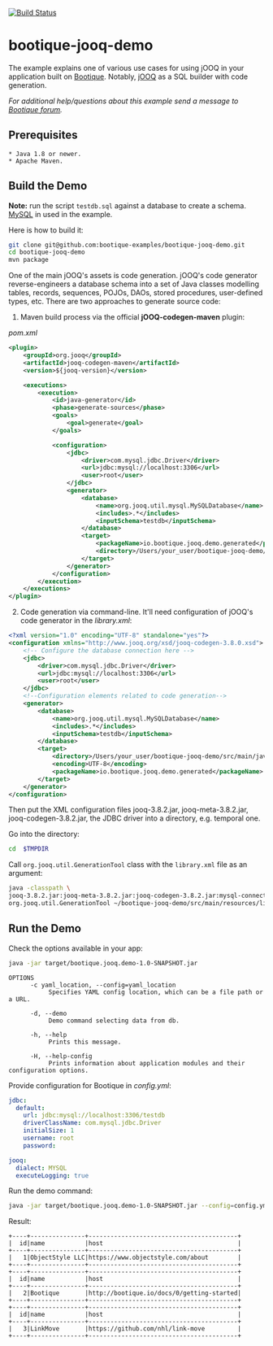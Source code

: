 [![Build Status](https://travis-ci.org/bootique-examples/bootique-jooq-demo.svg)](https://travis-ci.org/bootique-examples/bootique-jooq-demo)
# bootique-jooq-demo

The example explains one of various use cases for using jOOQ in your application built on [Bootique](https://bootique.io).
Notably, [jOOQ](https://www.jooq.org) as a SQL builder with code generation. 

*For additional help/questions about this example send a message to
[Bootique forum](https://groups.google.com/forum/#!forum/bootique-user).*
   
## Prerequisites
      
    * Java 1.8 or newer.
    * Apache Maven.
      
## Build the Demo

**Note:** run the script `testdb.sql` against a database to create a schema. [MySQL](https://www.mysql.com) in used in the example.
      
Here is how to build it:
```bash
git clone git@github.com:bootique-examples/bootique-jooq-demo.git
cd bootique-jooq-demo
mvn package
```
One of the main jOOQ's assets is code generation. jOOQ's code generator reverse-engineers a database schema 
into a set of Java classes modelling tables, records, sequences, POJOs, DAOs, stored procedures, user-defined types, etc.
There are two approaches to generate source code: 
1. Maven build process via the official **jOOQ-codegen-maven** plugin:

*pom.xml*
```xml
<plugin>
    <groupId>org.jooq</groupId>
    <artifactId>jooq-codegen-maven</artifactId>
    <version>${jooq-version}</version>

    <executions>
        <execution>
            <id>java-generator</id>
            <phase>generate-sources</phase>
            <goals>
                <goal>generate</goal>
            </goals>

            <configuration>
                <jdbc>
                    <driver>com.mysql.jdbc.Driver</driver>
                    <url>jdbc:mysql://localhost:3306</url>
                    <user>root</user>
                </jdbc>
                <generator>
                    <database>
                        <name>org.jooq.util.mysql.MySQLDatabase</name>
                        <includes>.*</includes>
                        <inputSchema>testdb</inputSchema>
                    </database>
                    <target>
                        <packageName>io.bootique.jooq.demo.generated</packageName>
                        <directory>/Users/your_user/bootique-jooq-demo/src/main/java</directory>
                    </target>
                </generator>
            </configuration>
        </execution>
    </executions>
</plugin>
```
2. Code generation via command-line. 
It'll need configuration of jOOQ's code generator in the *library.xml*:
```xml
<?xml version="1.0" encoding="UTF-8" standalone="yes"?>
<configuration xmlns="http://www.jooq.org/xsd/jooq-codegen-3.8.0.xsd">
    <!-- Configure the database connection here -->
    <jdbc>
        <driver>com.mysql.jdbc.Driver</driver>
        <url>jdbc:mysql://localhost:3306</url>
        <user>root</user>
    </jdbc>
    <!--Configuration elements related to code generation-->
    <generator>
        <database>
            <name>org.jooq.util.mysql.MySQLDatabase</name>
            <includes>.*</includes>
            <inputSchema>testdb</inputSchema>
        </database>
        <target>
            <directory>/Users/your_user/bootique-jooq-demo/src/main/java</directory>
            <encoding>UTF-8</encoding>
            <packageName>io.bootique.jooq.demo.generated</packageName>
        </target>
    </generator>
</configuration>
```
Then put the XML configuration files jooq-3.8.2.jar, jooq-meta-3.8.2.jar, jooq-codegen-3.8.2.jar, the JDBC driver into a directory, 
e.g. temporal one. 

Go into the directory:
```bash
cd  $TMPDIR
```
Call `org.jooq.util.GenerationTool` class with the `library.xml` file as an argument:
```bash
java -classpath \ 
jooq-3.8.2.jar:jooq-meta-3.8.2.jar:jooq-codegen-3.8.2.jar:mysql-connector-java-6.0.6.jar:. \ 
org.jooq.util.GenerationTool ~/bootique-jooq-demo/src/main/resources/library.xml
```

## Run the Demo 

Check the options available in your app:
```bash
java -jar target/bootique.jooq.demo-1.0-SNAPSHOT.jar 
```
```
OPTIONS
      -c yaml_location, --config=yaml_location
           Specifies YAML config location, which can be a file path or a URL.

      -d, --demo
           Demo command selecting data from db.

      -h, --help
           Prints this message.

      -H, --help-config
           Prints information about application modules and their configuration options.
```
Provide configuration for Bootique in *config.yml*:
```yaml
jdbc:
  default:
    url: jdbc:mysql://localhost:3306/testdb
    driverClassName: com.mysql.jdbc.Driver
    initialSize: 1
    username: root
    password:

jooq:
  dialect: MYSQL
  executeLogging: true
```
Run the demo command: 
```bash
java -jar target/bootique.jooq.demo-1.0-SNAPSHOT.jar --config=config.yml --demo
```
Result:
```
+----+---------------+-----------------------------------------+
|  id|name           |host                                     |
+----+---------------+-----------------------------------------+
|   1|ObjectStyle LLC|https://www.objectstyle.com/about        |
+----+---------------+-----------------------------------------+
+----+---------------+-----------------------------------------+
|  id|name           |host                                     |
+----+---------------+-----------------------------------------+
|   2|Bootique       |http://bootique.io/docs/0/getting-started|
+----+---------------+-----------------------------------------+
+----+---------------+-----------------------------------------+
|  id|name           |host                                     |
+----+---------------+-----------------------------------------+
|   3|LinkMove       |https://github.com/nhl/link-move         |
+----+---------------+-----------------------------------------+

```








    
    






        
        
     
